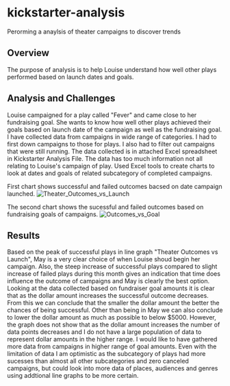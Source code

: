 # kickstarter-analysis
Perorming a anaylsis of theater campaigns to discover trends

## Overview
The purpose of analysis is to help Louise understand how well other plays performed based on launch dates and goals.

## Analysis and Challenges
Louise campaigned for a play called "Fever" and came close to her fundraising goal. She wants to know how well other plays achieved their goals based on launch date of the campaign as well as the fundraising goal. I have collected data from campaigns in wide range of categories. I had to first down campaigns to those for plays. I also had to filter out campaigns that were still running. The data collected is in attached Excel spreadsheet in Kickstarter Analysis File. The data has too much information not all relating to Louise's campaign of play. Used Excel tools to create charts to look at dates and goals of related subcategory of completed campaigns. 

First chart shows successful and failed outcomes bacsed on date campaign launched.
![Theater_Outcomes_vs_Launch](https://user-images.githubusercontent.com/86267773/123556477-53e00080-d740-11eb-91d2-ec33fa03c935.png)

The second chart shows the sucessful and failed outcomes based on fundraising goals of campaigns.
![Outcomes_vs_Goal](https://user-images.githubusercontent.com/86267773/123556625-03b56e00-d741-11eb-9c56-4146137cddfb.png)

## Results
Based on the peak of successful plays in line graph "Theater Outcomes vs Launch", May is a very clear choice of when Louise shoud begin her campaign. Also, the steep increase of successful plays compared to slight increase of failed plays during this month gives an indication that time does influence the outcome of campaigns and May is clearly the best option. Looking at the data collected based on fundraiser goal amounts it is clear that as the dollar amount increases the successful outcome decreases. From this we can conclude that the smaller the dollar amount the better the chances of being successful. Other than being in May we can also conclude to lower the dollar amount as much as possible to below $5000. However, the graph does not show that as the dollar amount increases the number of data points decreases and I do not have a large population of data to represent dollar amounts in the higher range. I would like to have gathered more data from campaigns in higher range of goal amounts. Even with the limitation of data I am optimistic as the subcategory of plays had more sucesses than almost all other subcategories and zero canceled campaigns, but could look into more data of places, audiences and genres using addtional line graphs to be more certain.

